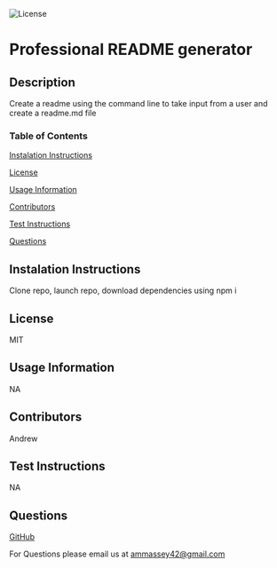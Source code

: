 ![License](https://img.shields.io/badge/License-Mit-yellow.svg)

# Professional README generator

## Description
Create a readme using the command line to take input from a user and create a readme.md file

### Table of Contents
[Instalation Instructions](#instalation-instructions)

[License](#license)

[Usage Information](#usage-information)

[Contributors](#contributors)

[Test Instructions](#test-instructions)

[Questions](#questions)



## Instalation Instructions
Clone repo, launch repo, download dependencies using npm i

## License
MIT

## Usage Information
NA

## Contributors
Andrew

## Test Instructions
NA

## Questions
[GitHub](https://github.com/amassey42)

For Questions please email us at [ammassey42@gmail.com](mailto:ammassey42@gmail.com)
